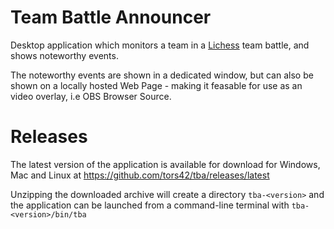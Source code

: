 # Team Battle Announcer

Desktop application which monitors a team in a [Lichess](https://lichess.org/)
team battle, and shows noteworthy events.  

The noteworthy events are shown in a dedicated window, but can also be shown on
a locally hosted Web Page - making it feasable for use as an video overlay, i.e
OBS Browser Source.

# Releases

The latest version of the application is available for download for Windows,
Mac and Linux at https://github.com/tors42/tba/releases/latest

Unzipping the downloaded archive will create a directory `tba-<version>`
and the application can be launched from a command-line terminal with
`tba-<version>/bin/tba`
